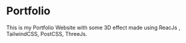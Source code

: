 # Portfolio
This is my Portfolio Website with some 3D effect made using ReacJs , TailwindCSS, PostCSS, ThreeJs.
